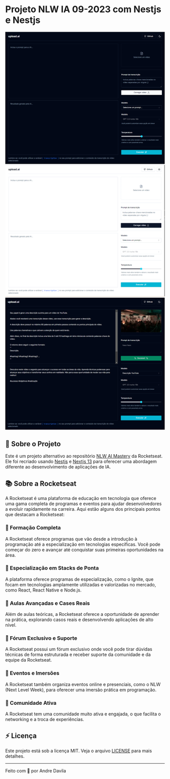 # Projeto NLW IA 09-2023 com Nestjs e Nestjs

<p >
<img alt="prompt-clean" src=".github/prompt-clean.PNG">
<img alt="prompt-clean-white" src=".github/prompt-clean-white.PNG">
<img alt="prompt-created" src=".github/prompt-created.PNG">
</p>

## 🌟 Sobre o Projeto

Este é um projeto alternativo ao repositório [NLW AI Mastery](https://github.com/rocketseat-education/nlw-ai-mastery/tree/main) da Rocketseat. Ele foi recriado usando [Nestjs](https://nestjs.com/) e [Nextjs 13](https://nextjs.org/blog/next-13) para oferecer uma abordagem diferente ao desenvolvimento de aplicações de IA.

## 📚 Sobre a Rocketseat

A Rocketseat é uma plataforma de educação em tecnologia que oferece uma gama completa de programas e eventos para ajudar desenvolvedores a evoluir rapidamente na carreira. Aqui estão alguns dos principais pontos que destacam a Rocketseat:

### 🚀 Formação Completa
A Rocketseat oferece programas que vão desde a introdução à programação até a especialização em tecnologias específicas. Você pode começar do zero e avançar até conquistar suas primeiras oportunidades na área.

### 🚀 Especialização em Stacks de Ponta
A plataforma oferece programas de especialização, como o Ignite, que focam em tecnologias amplamente utilizadas e valorizadas no mercado, como React, React Native e Node.js.

### 🚀 Aulas Avançadas e Cases Reais
Além de aulas teóricas, a Rocketseat oferece a oportunidade de aprender na prática, explorando casos reais e desenvolvendo aplicações de alto nível.

### 🚀 Fórum Exclusivo e Suporte
A Rocketseat possui um fórum exclusivo onde você pode tirar dúvidas técnicas de forma estruturada e receber suporte da comunidade e da equipe da Rocketseat.

### 🚀 Eventos e Imersões
A Rocketseat também organiza eventos online e presenciais, como o NLW (Next Level Week), para oferecer uma imersão prática em programação.

### 🚀 Comunidade Ativa
A Rocketseat tem uma comunidade muito ativa e engajada, o que facilita o networking e a troca de experiências.

## ⚡ Licença

Este projeto está sob a licença MIT. Veja o arquivo [LICENSE](LICENSE) para mais detalhes.

---

Feito com 🖤 por Andre Davila
